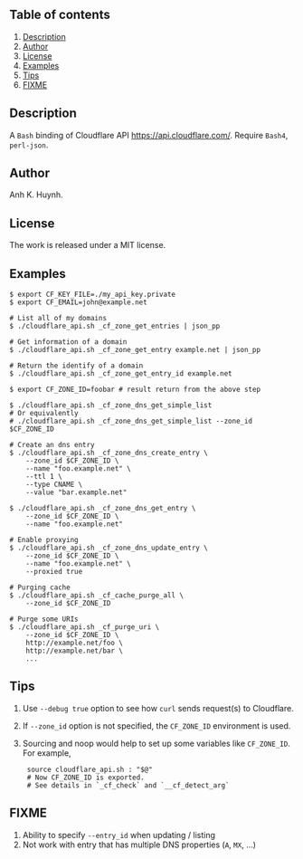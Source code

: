 ## Table of contents

1. [Description](#description)
1. [Author](#author)
1. [License](#license)
1. [Examples](#examples)
1. [Tips](#tips)
1. [FIXME](#fixme)

## Description

A `Bash` binding of Cloudflare API https://api.cloudflare.com/.
Require `Bash4`, `perl-json`.

## Author

Anh K. Huynh.

## License

The work is released under a MIT license.

## Examples

````
$ export CF_KEY_FILE=./my_api_key.private
$ export CF_EMAIL=john@example.net

# List all of my domains
$ ./cloudflare_api.sh _cf_zone_get_entries | json_pp

# Get information of a domain
$ ./cloudflare_api.sh _cf_zone_get_entry example.net | json_pp

# Return the identify of a domain
$ ./cloudflare_api.sh _cf_zone_get_entry_id example.net

$ export CF_ZONE_ID=foobar # result return from the above step

$ ./cloudflare_api.sh _cf_zone_dns_get_simple_list
# Or equivalently
# ./cloudflare_api.sh _cf_zone_dns_get_simple_list --zone_id $CF_ZONE_ID

# Create an dns entry
$ ./cloudflare_api.sh _cf_zone_dns_create_entry \
    --zone_id $CF_ZONE_ID \
    --name "foo.example.net" \
    --ttl 1 \
    --type CNAME \
    --value "bar.example.net"

$ ./cloudflare_api.sh _cf_zone_dns_get_entry \
    --zone_id $CF_ZONE_ID \
    --name "foo.example.net"

# Enable proxying
$ ./cloudflare_api.sh _cf_zone_dns_update_entry \
    --zone_id $CF_ZONE_ID \
    --name "foo.example.net" \
    --proxied true

# Purging cache
$ ./cloudflare_api.sh _cf_cache_purge_all \
    --zone_id $CF_ZONE_ID

# Purge some URIs
$ ./cloudflare_api.sh _cf_purge_uri \
    --zone_id $CF_ZONE_ID \
    http://example.net/foo \
    http://example.net/bar \
    ...
````

## Tips

1. Use `--debug true` option to see how `curl` sends request(s) to Cloudflare.
1. If `--zone_id` option is not specified, the `CF_ZONE_ID` environment is used.
1. Sourcing and noop would help to set up some variables like `CF_ZONE_ID`.
   For example,

        source cloudflare_api.sh : "$@"
        # Now CF_ZONE_ID is exported.
        # See details in `_cf_check` and `__cf_detect_arg`

## FIXME

1. Ability to specify `--entry_id` when updating / listing
1. Not work with entry that has multiple DNS properties (`A`, `MX`, ...)
